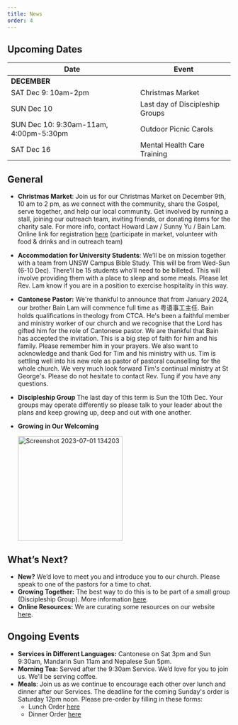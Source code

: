 ```yaml
---
title: News
order: 4
---
```


## Upcoming Dates

| Date | Event |
| ----- | ----- |
| **DECEMBER** | |
| SAT Dec 9: 10am-2pm | Christmas Market |
| SUN Dec 10 | Last day of Discipleship Groups |
| SUN Dec 10: 9:30am-11am, 4:00pm-5:30pm | Outdoor Picnic Carols |
| SAT Dec 16 | Mental Health Care Training |

## General

- **Christmas Market**: Join us for our Christmas Market on December 9th, 10 am to 2 pm, as we connect with the community, share the Gospel, serve together, and help our local community. Get involved by running a stall, joining our outreach team, inviting friends, or donating items for the charity sale. For more info, contact Howard Law / Sunny Yu / Bain Lam. Online link for registration [here](https://stgeorgeshurstville.org.au/markets) (participate in market, volunteer with food & drinks and in outreach team)
- **Accommodation for University Students**: We’ll be on mission together with a team from UNSW Campus Bible Study. This will be from Wed-Sun (6-10 Dec). There’ll be 15 students who’ll need to be billeted. This will involve providing them with a place to sleep and some meals. Please let Rev. Lam know if you are in a position to exercise hospitality in this way. 
- **Cantonese Pastor:** We're thankful to announce that from January 2024, our brother Bain Lam will commence full time as 粤语事工主任. Bain holds qualifications in theology from CTCA. He's been a faithful member and ministry worker of our church and we recognise that the Lord has gifted him for the role of Cantonese pastor. We are thankful that Bain has accepted the invitation. This is a big step of faith for him and his family. Please remember him in your prayers. We also want to acknowledge and thank God for Tim and his ministry with us. Tim is settling well into his new role as pastor of pastoral counselling for the whole church. We very much look forward Tim's continual ministry at St George's. Please do not hesitate to contact Rev. Tung if you have any questions.
- **Discipleship Group** The last day of this term is Sun the 10th Dec. Your groups may operate differently so please talk to your leader about the plans and keep growing up, deep and out with one another. 
- **Growing in Our Welcoming**


  <img width="236" alt="Screenshot 2023-07-01 134203" src="https://github.com/stgeorgeshurstville/bulletin/assets/119166299/b540ac1c-0ba4-481e-90a5-5464939f7e4c">


## What’s Next?
- **New?** We’d love to meet you and introduce you to our church. Please speak to one of the pastors for a time to chat. 
- **Growing Together:** The best way to do this is to be part of a small group (Discipleship Group). More information [here](https://stgeorgeshurstville.org.au/discipleship-groups).
- **Online Resources:** We are curating some resources on our website [here](https://stgeorgeshurstville.org.au/lets-talk-about-christianity).  

## Ongoing Events
- **Services in Different Languages:** Cantonese on Sat 3pm and Sun 9:30am, Mandarin Sun 11am and Nepalese Sun 5pm. 
- **Morning Tea:**  Served after the 9:30am Service. We’d love for you to join us. We’ll be serving coffee.
- **Meals**: Join us as we continue to encourage each other over lunch and dinner after our Services. The deadline for the coming Sunday's order is Saturday 12pm noon. Please pre-order by filling in these forms:
   - Lunch Order [here](https://tinyurl.com/sunlunches)
   - Dinner Order [here](https://tinyurl.com/sundinners)


